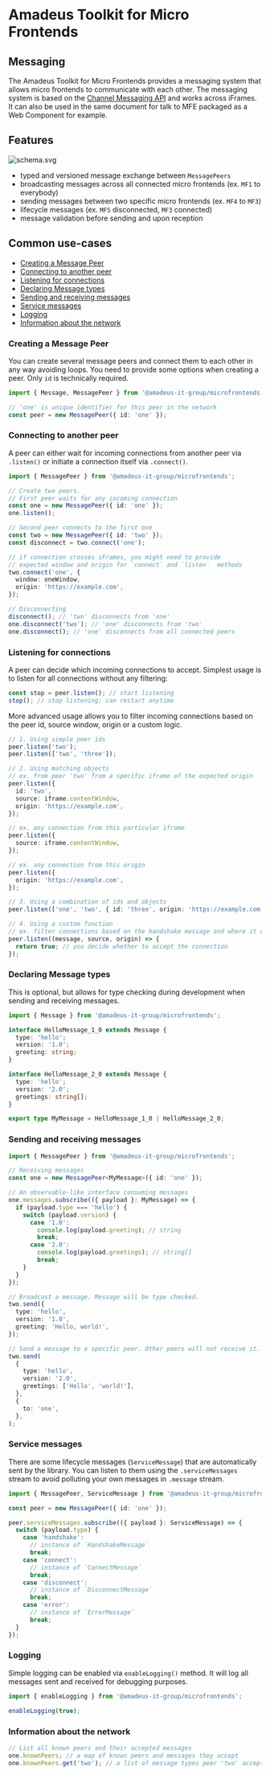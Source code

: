 # Amadeus Toolkit for Micro Frontends

## Messaging

The Amadeus Toolkit for Micro Frontends provides a messaging system that allows micro frontends to communicate with each other. The messaging system is based on the [Channel Messaging API](https://developer.mozilla.org/en-US/docs/Web/API/Channel_Messaging_API) and works across iFrames. It can also be used in the same document for talk to MFE packaged as a Web Component for example.

## Features

![schema.svg](https://raw.githubusercontent.com/AmadeusITGroup/microfrontends/refs/heads/main/packages/core/docs/schema.svg)

- typed and versioned message exchange between `MessagePeers`
- broadcasting messages across all connected micro frontends (ex. `MF1` to everybody)
- sending messages between two specific micro frontends (ex. `MF4` to `MF3`)
- lifecycle messages (ex. `MF5` disconnected, `MF3` connected)
- message validation before sending and upon reception

## Common use-cases

- [Creating a Message Peer](#creating-a-message-peer)
- [Connecting to another peer](#connecting-to-another-peer)
- [Listening for connections](#listening-for-connections)
- [Declaring Message types](#declaring-message-types)
- [Sending and receiving messages](#sending-and-receiving-messages)
- [Service messages](#service-messages)
- [Logging](#logging)
- [Information about the network](#information-about-the-network)

### Creating a Message Peer

You can create several message peers and connect them to each other in any way avoiding loops. You need to provide some options when creating a peer. Only `id` is technically required.

```ts
import { Message, MessagePeer } from '@amadeus-it-group/microfrontends';

// 'one' is unique identifier for this peer in the network
const peer = new MessagePeer({ id: 'one' });
```

### Connecting to another peer

A peer can either wait for incoming connections from another peer via `.listen()` or initiate a connection itself via `.connect()`.

```ts
import { MessagePeer } from '@amadeus-it-group/microfrontends';

// Create two peers.
// First peer waits for any incoming connection
const one = new MessagePeer({ id: 'one' });
one.listen();

// Second peer connects to the first one
const two = new MessagePeer({ id: 'two' });
const disconnect = two.connect('one');

// if connection crosses iFrames, you might need to provide
// expected window and origin for `connect` and `listen`  methods
two.connect('one', {
  window: oneWindow,
  origin: 'https://example.com',
});

// Disconnecting
disconnect(); // 'two' disconnects from 'one'
one.disconnect('two'); // 'one' disconnects from 'two'
one.disconnect(); // 'one' disconnects from all connected peers
```

### Listening for connections

A peer can decide which incoming connections to accept. Simplest usage is to listen for all connections without any filtering:

```ts
const stop = peer.listen(); // start listening
stop(); // stop listening; can restart anytime
```

More advanced usage allows you to filter incoming connections based on the peer id, source window, origin or a custom logic.

```ts
// 1. Using simple peer ids
peer.listen('two');
peer.listen(['two', 'three']);

// 2. Using matching objects
// ex. from peer 'two' from a specific iframe of the expected origin
peer.listen({
  id: 'two',
  source: iframe.contentWindow,
  origin: 'https://example.com',
});

// ex. any connection from this particular iframe
peer.listen({
  source: iframe.contentWindow,
});

// ex. any connection from this origin
peer.listen({
  origin: 'https://example.com',
});

// 3. Using a combination of ids and objects
peer.listen(['one', 'two', { id: 'three', origin: 'https://example.com' }]);

// 4. Using a custom function
// ex. filter connections based on the handshake message and where it comes from
peer.listen((message, source, origin) => {
  return true; // you decide whether to accept the connection
});
```

### Declaring Message types

This is optional, but allows for type checking during development when sending and receiving messages.

```ts
import { Message } from '@amadeus-it-group/microfrontends';

interface HelloMessage_1_0 extends Message {
  type: 'hello';
  version: '1.0';
  greeting: string;
}

interface HelloMessage_2_0 extends Message {
  type: 'hello';
  version: '2.0';
  greetings: string[];
}

export type MyMessage = HelloMessage_1_0 | HelloMessage_2_0;
```

### Sending and receiving messages

```ts
import { MessagePeer } from '@amadeus-it-group/microfrontends';

// Receiving messages
const one = new MessagePeer<MyMessage>({ id: 'one' });

// An observable-like interface consuming messages
one.messages.subscribe(({ payload }: MyMessage) => {
  if (payload.type === 'hello') {
    switch (payload.version) {
      case '1.0':
        console.log(payload.greeting); // string
        break;
      case '2.0':
        console.log(payload.greetings); // string[]
        break;
    }
  }
});

// Broadcast a message. Message will be type checked.
two.send({
  type: 'hello',
  version: '1.0',
  greeting: 'Hello, world!',
});

// Send a message to a specific peer. Other peers will not receive it.
two.send(
  {
    type: 'hello',
    version: '2.0',
    greetings: ['Hello', 'world!'],
  },
  {
    to: 'one',
  },
);
```

### Service messages

There are some lifecycle messages (`ServiceMessage`) that are automatically sent by the library. You can listen to them using the `.serviceMessages` stream to avoid polluting your own messages in `.message` stream.

```ts
import { MessagePeer, ServiceMessage } from '@amadeus-it-group/microfrontends';

const peer = new MessagePeer({ id: 'one' });

peer.serviceMessages.subscribe(({ payload }: ServiceMessage) => {
  switch (payload.type) {
    case 'handshake':
      // instance of `HandshakeMessage`
      break;
    case 'connect':
      // instance of `ConnectMessage`
      break;
    case 'disconnect':
      // instance of `DisconnectMessage`
      break;
    case 'error':
      // instance of `ErrorMessage`
      break;
  }
});
```

### Logging

Simple logging can be enabled via `enableLogging()` method. It will log all messages sent and received for debugging purposes.

```ts
import { enableLogging } from '@amadeus-it-group/microfrontends';

enableLogging(true);
```

### Information about the network

```ts
// List all known peers and their accepted messages
one.knownPeers; // a map of known peers and messages they accept
one.knownPeers.get('two'); // a list of message types peer 'two' accepts
```
